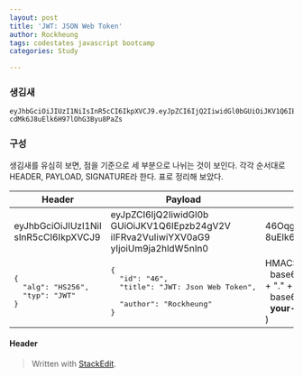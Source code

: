 ```yaml
---
layout: post
title: 'JWT: JSON Web Token'
author: Rockheung
tags: codestates javascript bootcamp
categories: Study

---
```

###  생김새

```shell
eyJhbGciOiJIUzI1NiIsInR5cCI6IkpXVCJ9.eyJpZCI6IjQ2IiwidGl0bGUiOiJKV1Q6IEpzb24gV2ViIFRva2VuIiwiYXV0aG9yIjoiUm9ja2hldW5nIn0.46Oqgx5iLypy2r-cdMk6J8uElk6H97lOhG3Byu8PaZs
```


### 구성

생김새를 유심히 보면, 점을 기준으로 세 부분으로 나뉘는 것이 보인다. 각각 순서대로 HEADER, PAYLOAD, SIGNATURE라 한다. 표로 정리해 보았다.

|Header|Payload|Signature|
|----|----|----|
|eyJhbGciOiJIUzI1NiI<br>sInR5cCI6IkpXVCJ9|eyJpZCI6IjQ2IiwidGl0b<br>GUiOiJKV1Q6IEpzb24gV2V<br>iIFRva2VuIiwiYXV0aG9<br>yIjoiUm9ja2hldW5nIn0|46Oqgx5iLypy2r-cdMk6J<br>8uElk6H97lOhG3Byu8PaZs|
|<pre>{<br>&nbsp;&nbsp;"alg": "HS256",<br>&nbsp;&nbsp;"typ": "JWT"<br>}</pre>|<pre>{<br>&nbsp;&nbsp;"id": "46",<br>&nbsp;&nbsp;"title": "JWT: Json Web Token", <br>&nbsp;&nbsp;"author": "Rockheung"<br>}</pre>|HMACSHA256(<br> &nbsp;&nbsp;base64UrlEncode(header) + "." +<br> &nbsp;&nbsp;base64UrlEncode(payload),<br>&nbsp;&nbsp;**your-256-bit-secret**<br>)|


#### Header




> Written with [StackEdit](https://stackedit.io/).



